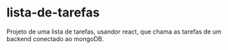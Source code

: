 # lista-de-tarefas

Projeto de uma lista de tarefas, usandor react, que chama as tarefas de um backend conectado ao mongoDB.
